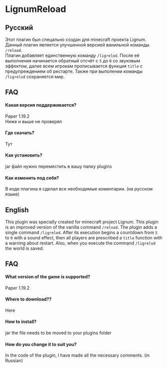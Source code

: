 
# LignumReload
## Русский
Этот плагин был спецально создан для minecraft проекта Lignum.  
Данный плагин является улучшенной версией ванильной команды `/reload`.  
Плагин добавляет единственную команду `/ligrelod`. После её выполнения начинается обратный отсчёт с `5` до `0` со звуковым эффектом, далее всем игрокам прописывается функция `title` с предупреждением об рестарте. Также при выполении команды `/ligrelod` сохраняется мир.


## FAQ

#### Какая версия поддерживается?  

Paper 1.19.2  
Ниже и выше не проверял 

#### Где скачать?  

Тут 

#### Как установить?

jar файл нужно переместить в вашу папку plugins

#### Как изменить под себя?

В коде плагина я сделал все необходимые коментарии. (на русском языке)  
  
  


## English
This plugin was specially created for minecraft project Lignum.
This plugin is an improved version of the vanilla command `/reload`.
The plugin adds a single command `/ligrelod`. After its execution begins a countdown from `5` to `0` with a sound effect, then all players are prescribed a `title` function with a warning about restart. Also, when you execute the command `/ligrelod` the world is saved.



## FAQ
  
#### What version of the game is supported?

Paper 1.19.2

#### Where to download??  

Here 

#### How to install?

jar the file needs to be moved to your plugins folder

#### How do you change it to suit you?

In the code of the plugin, I have made all the necessary comments. (in Russian)
